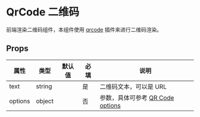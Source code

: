 # QrCode 二维码

前端渲染二维码组件，本组件使用 [qrcode](https://www.npmjs.com/package/node-qrcode) 插件来进行二维码渲染。

## Props

| 属性    | 类型   | 默认值 | 必填 | 说明                                                                                     |
| ------- | ------ | ------ | ---- | ---------------------------------------------------------------------------------------- |
| text    | string |        | 是   | 二维码文本，可以是 URL                                                                   |
| options | object |        | 否   | 参数，具体可参考 [QR Code options](https://www.npmjs.com/package/qrcode#qr-code-options) |

